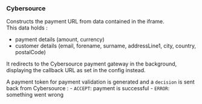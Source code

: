 ### Cybersource

Constructs the payment URL from data contained in the iframe.  
This data holds :
  - payment details (amount, currency)
  - customer details (email, forename, surname, addressLine1, city, country, postalCode)

It redirects to the Cybersource payment gateway in the background, displaying the callback URL as set in the config instead. 

A payment token for payment validation is generated and a `decision` is sent back from Cybersource :
     - `ACCEPT`: payment is successful
     - `ERROR`: something went wrong